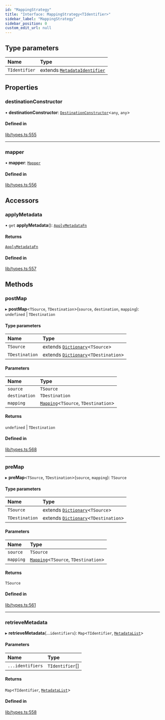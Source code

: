 ```yaml
---
id: "MappingStrategy"
title: "Interface: MappingStrategy<TIdentifier>"
sidebar_label: "MappingStrategy"
sidebar_position: 0
custom_edit_url: null
---
```


## Type parameters

| Name | Type |
| :------ | :------ |
| `TIdentifier` | extends [`MetadataIdentifier`](../modules.md#metadataidentifier) |

## Properties

### destinationConstructor

• **destinationConstructor**: [`DestinationConstructor`](../modules.md#destinationconstructor)<`any`, `any`\>

#### Defined in

[lib/types.ts:555](https://github.com/nartc/mapper/blob/26cdf55/packages/core/src/lib/types.ts#L555)

___

### mapper

• **mapper**: [`Mapper`](Mapper.md)

#### Defined in

[lib/types.ts:556](https://github.com/nartc/mapper/blob/26cdf55/packages/core/src/lib/types.ts#L556)

## Accessors

### applyMetadata

• `get` **applyMetadata**(): [`ApplyMetadataFn`](../modules.md#applymetadatafn)

#### Returns

[`ApplyMetadataFn`](../modules.md#applymetadatafn)

#### Defined in

[lib/types.ts:557](https://github.com/nartc/mapper/blob/26cdf55/packages/core/src/lib/types.ts#L557)

## Methods

### postMap

▸ **postMap**<`TSource`, `TDestination`\>(`source`, `destination`, `mapping`): `undefined` \| `TDestination`

#### Type parameters

| Name | Type |
| :------ | :------ |
| `TSource` | extends [`Dictionary`](../modules.md#dictionary)<`TSource`\> |
| `TDestination` | extends [`Dictionary`](../modules.md#dictionary)<`TDestination`\> |

#### Parameters

| Name | Type |
| :------ | :------ |
| `source` | `TSource` |
| `destination` | `TDestination` |
| `mapping` | [`Mapping`](../modules.md#mapping)<`TSource`, `TDestination`\> |

#### Returns

`undefined` \| `TDestination`

#### Defined in

[lib/types.ts:568](https://github.com/nartc/mapper/blob/26cdf55/packages/core/src/lib/types.ts#L568)

___

### preMap

▸ **preMap**<`TSource`, `TDestination`\>(`source`, `mapping`): `TSource`

#### Type parameters

| Name | Type |
| :------ | :------ |
| `TSource` | extends [`Dictionary`](../modules.md#dictionary)<`TSource`\> |
| `TDestination` | extends [`Dictionary`](../modules.md#dictionary)<`TDestination`\> |

#### Parameters

| Name | Type |
| :------ | :------ |
| `source` | `TSource` |
| `mapping` | [`Mapping`](../modules.md#mapping)<`TSource`, `TDestination`\> |

#### Returns

`TSource`

#### Defined in

[lib/types.ts:561](https://github.com/nartc/mapper/blob/26cdf55/packages/core/src/lib/types.ts#L561)

___

### retrieveMetadata

▸ **retrieveMetadata**(...`identifiers`): `Map`<`TIdentifier`, [`MetadataList`](../modules.md#metadatalist)\>

#### Parameters

| Name | Type |
| :------ | :------ |
| `...identifiers` | `TIdentifier`[] |

#### Returns

`Map`<`TIdentifier`, [`MetadataList`](../modules.md#metadatalist)\>

#### Defined in

[lib/types.ts:558](https://github.com/nartc/mapper/blob/26cdf55/packages/core/src/lib/types.ts#L558)
